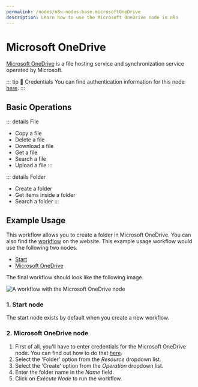 ```yaml
---
permalink: /nodes/n8n-nodes-base.microsoftOneDrive
description: Learn how to use the Microsoft OneDrive node in n8n
---
```


# Microsoft OneDrive

[Microsoft OneDrive](https://onedrive.live.com/) is a file hosting service and synchronization service operated by Microsoft.

::: tip 🔑 Credentials
You can find authentication information for this node [here](../../../credentials/Microsoft/README.md).
:::

## Basic Operations

::: details File
- Copy a file
- Delete a file
- Download a file
- Get a file
- Search a file
- Upload a file
:::

::: details Folder
- Create a folder
- Get items inside a folder
- Search a folder
:::

## Example Usage

This workflow allows you to create a folder in Microsoft OneDrive. You can also find the [workflow](https://n8n.io/workflows/565) on the website. This example usage workflow would use the following two nodes.
- [Start](../../core-nodes/Start/README.md)
- [Microsoft OneDrive]()

The final workflow should look like the following image.

![A workflow with the Microsoft OneDrive node](./workflow.png)

### 1. Start node

The start node exists by default when you create a new workflow.

### 2. Microsoft OneDrive node

1. First of all, you'll have to enter credentials for the Microsoft OneDrive node. You can find out how to do that [here](../../../credentials/Microsoft/README.md).
2. Select the 'Folder' option from the *Resource* dropdown list.
3. Select the 'Create' option from the *Operation* dropdown list.
4. Enter the folder name in the *Name* field.
5. Click on *Execute Node* to run the workflow.
